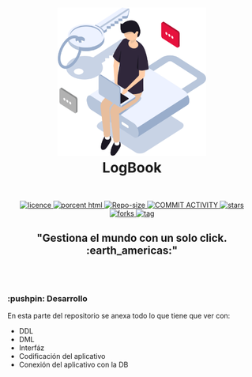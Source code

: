 <h1 align="center">
    <a href="./src/Home_logBook/index.html"><img src="./Otros/01- img README/user.png" alt="User image" width="300" height="300"></a>
    <!--Tittle-->
    <br />
    LogBook
    <br />
</h1>
<br />
<!--Shield zone
NO TOCAR SI NO SABEN CÓMO FUNCIONA, O TODO SE VA AL CARAJO COMO ME HA PASADO ÚLTIMAMENTE xd
-->
<p align="center">
  <a href="#">
    <img src="https://img.shields.io/badge/LICENCE-NOT%20SPECIFIED-blue" alt="licence"> <!--Shield licence-->
  </a>
  <a href="#">
    <img src="https://img.shields.io/badge/HTML-51.8%25-blue" alt="porcent html"> <!--Shield porcent html-->
  </a>
  <a href="#">
    <img src="https://img.shields.io/badge/REPO%20SIZE-25.9%20MB-blue" alt="Repo-size"> <!--Shield repo-size-->
  </a>
  <a href="#">
    <img src="https://img.shields.io/badge/COMMIT%20ACTIVITY-6%2FMONTH-blue" alt="COMMIT ACTIVITY"> <!--Shield commit activity-->
  </a>
  <a href="#">
    <img src="https://img.shields.io/badge/STARS-3-blue" alt="stars"> <!--Shield stars-->
  </a>
  <a href="#">
    <img src="https://img.shields.io/badge/FORKS-1-blue" alt="forks"> <!--Shield forks-->
  </a>
  <a href="#">
    <img src="https://img.shields.io/badge/TAG-V0.3-blue" alt="tag"> <!--Shield tag-->
  </a>
</p>
<h2 align="center">"Gestiona el mundo con un solo click. :earth_americas:"</h2> 
<br />
<br />
<!--Objetives-->
<h3> :pushpin: Desarrollo</h3>
<p>En esta parte del repositorio se anexa todo lo que tiene que ver con:</p>
<ul>
  <li>DDL</li>
  <li>DML</li>
  <li>Interfáz</li>
  <li>Codificación del aplicativo</li>
  <li>Conexión del aplicativo con la DB</li>
</ul>
